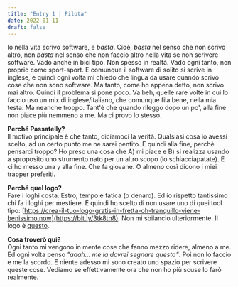 ```yaml
---
title: "Entry 1 | Pilota"
date: 2022-01-11
draft: false
---
```


Io nella vita scrivo software, e *basta*. Cioè, *basta* nel senso che non scrivo altro, non *basta* nel senso che non faccio altro nella vita se non
scrivere software. Vado anche in bici tipo. Non spesso in realtà. Vado ogni tanto, non proprio come sport-sport. E comunque il software di solito si scrive in
inglese, e quindi ogni volta mi chiedo che lingua da usare quando scrivo cose che non sono software. Ma tanto, come ho appena detto, non scrivo mai
altro. Quindi il problema si pone poco. Va beh, quelle rare volte in cui lo faccio uso un mix di inglese/italiano, che comunque fila bene, nella mia testa. Ma neanche troppo.
Tant'è che quando rileggo dopo un po', alla fine non piace più nemmeno a me. Ma ci provo lo stesso.

**Perché Passatelly?** \
Il motivo principale è che tanto, diciamoci la verità. Qualsiasi cosa io avessi scelto, ad un certo punto me ne sarei pentito.
E quindi alla fine, perchè pensarci troppo? Ho preso una cosa che A) mi piace e B) si realizza usando a sproposito uno strumento
nato per un altro scopo (lo schiacciapatate). E ci ho messo una `y` alla fine. Che fa giovane. O almeno così dicono i miei trapper preferiti.

**Perché quel logo?** \
Fare i loghi costa. Estro, tempo e fatica (o denaro). Ed io rispetto tantissimo chi fa i loghi per mestiere. E quindi ho scelto di non usare
uno di quei tool tipo: [https://crea-il-tuo-logo-gratis-in-fretta-oh-tranquillo-viene-benissimo.now](https://bit.ly/3tk8tn8).
Non mi sbilancio ulteriormente. Il logo è [questo](/logo.png).

**Cosa troverò qui?** \
Ogni tanto mi vengono in mente cose che fanno mezzo ridere, almeno a me. Ed ogni volta penso *"aaah... me la dovrei segnare questa"*. Poi non lo faccio
e me la scordo. E niente adesso mi sono creato uno spazio per scrivere queste cose. Vediamo se effettivamente ora che non ho più scuse lo farò realmente.
